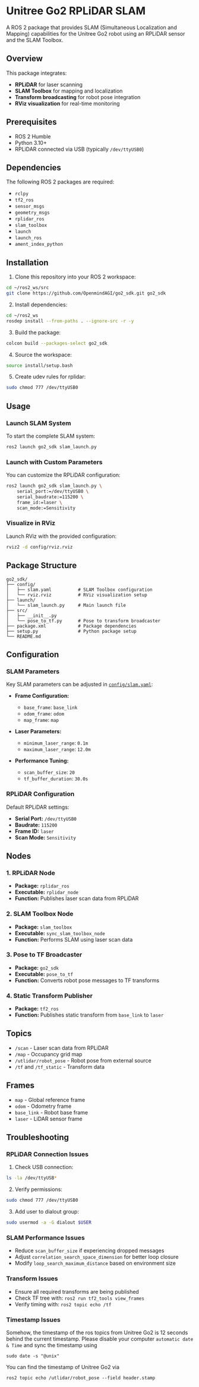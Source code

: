 # Unitree Go2 RPLiDAR SLAM

A ROS 2 package that provides SLAM (Simultaneous Localization and Mapping) capabilities for the Unitree Go2 robot using an RPLiDAR sensor and the SLAM Toolbox.

## Overview

This package integrates:
- **RPLiDAR** for laser scanning
- **SLAM Toolbox** for mapping and localization
- **Transform broadcasting** for robot pose integration
- **RViz visualization** for real-time monitoring

## Prerequisites

- ROS 2 Humble
- Python 3.10+
- RPLiDAR connected via USB (typically `/dev/ttyUSB0`)

## Dependencies

The following ROS 2 packages are required:
- `rclpy`
- `tf2_ros`
- `sensor_msgs`
- `geometry_msgs`
- `rplidar_ros`
- `slam_toolbox`
- `launch`
- `launch_ros`
- `ament_index_python`

## Installation

1. Clone this repository into your ROS 2 workspace:
```bash
cd ~/ros2_ws/src
git clone https://github.com/OpenmindAGI/go2_sdk.git go2_sdk
```

2. Install dependencies:
```bash
cd ~/ros2_ws
rosdep install --from-paths . --ignore-src -r -y
```

3. Build the package:
```bash
colcon build --packages-select go2_sdk
```

4. Source the workspace:
```bash
source install/setup.bash
```

5. Create udev rules for rplidar:
```bash
sudo chmod 777 /dev/ttyUSB0
```

## Usage

### Launch SLAM System

To start the complete SLAM system:

```bash
ros2 launch go2_sdk slam_launch.py
```

### Launch with Custom Parameters

You can customize the RPLiDAR configuration:

```bash
ros2 launch go2_sdk slam_launch.py \
    serial_port:=/dev/ttyUSB0 \
    serial_baudrate:=115200 \
    frame_id:=laser \
    scan_mode:=Sensitivity
```

### Visualize in RViz

Launch RViz with the provided configuration:

```bash
rviz2 -d config/rviz.rviz
```

## Package Structure

```
go2_sdk/
├── config/
│   ├── slam.yaml          # SLAM Toolbox configuration
│   └── rviz.rviz          # RViz visualization setup
├── launch/
│   └── slam_launch.py     # Main launch file
├── src/
│   ├── __init__.py
│   └── pose_to_tf.py      # Pose to transform broadcaster
├── package.xml            # Package dependencies
├── setup.py               # Python package setup
└── README.md
```

## Configuration

### SLAM Parameters

Key SLAM parameters can be adjusted in [`config/slam.yaml`](config/slam.yaml):

- **Frame Configuration:**
  - `base_frame`: `base_link`
  - `odom_frame`: `odom`
  - `map_frame`: `map`

- **Laser Parameters:**
  - `minimum_laser_range`: `0.1m`
  - `maximum_laser_range`: `12.0m`

- **Performance Tuning:**
  - `scan_buffer_size`: `20`
  - `tf_buffer_duration`: `30.0s`

### RPLiDAR Configuration

Default RPLiDAR settings:
- **Serial Port:** `/dev/ttyUSB0`
- **Baudrate:** `115200`
- **Frame ID:** `laser`
- **Scan Mode:** `Sensitivity`

## Nodes

### 1. RPLiDAR Node
- **Package:** `rplidar_ros`
- **Executable:** `rplidar_node`
- **Function:** Publishes laser scan data from RPLiDAR

### 2. SLAM Toolbox Node
- **Package:** `slam_toolbox`
- **Executable:** `sync_slam_toolbox_node`
- **Function:** Performs SLAM using laser scan data

### 3. Pose to TF Broadcaster
- **Package:** `go2_sdk`
- **Executable:** `pose_to_tf`
- **Function:** Converts robot pose messages to TF transforms

### 4. Static Transform Publisher
- **Package:** `tf2_ros`
- **Function:** Publishes static transform from `base_link` to `laser`

## Topics

- `/scan` - Laser scan data from RPLiDAR
- `/map` - Occupancy grid map
- `/utlidar/robot_pose` - Robot pose from external source
- `/tf` and `/tf_static` - Transform data

## Frames

- `map` - Global reference frame
- `odom` - Odometry frame
- `base_link` - Robot base frame
- `laser` - LiDAR sensor frame

## Troubleshooting

### RPLiDAR Connection Issues

1. Check USB connection:
```bash
ls -la /dev/ttyUSB*
```

2. Verify permissions:
```bash
sudo chmod 777 /dev/ttyUSB0
```

3. Add user to dialout group:
```bash
sudo usermod -a -G dialout $USER
```

### SLAM Performance Issues

- Reduce `scan_buffer_size` if experiencing dropped messages
- Adjust `correlation_search_space_dimension` for better loop closure
- Modify `loop_search_maximum_distance` based on environment size

### Transform Issues

- Ensure all required transforms are being published
- Check TF tree with: `ros2 run tf2_tools view_frames`
- Verify timing with: `ros2 topic echo /tf`

### Timestamp Issues

Somehow, the timestamp of the ros topics from Unitree Go2 is 12 seconds behind the current timestamp. Please disable your computer `automatic date & Time` and sync the timestamp using

```
sudo date -s "@unix"
```

You can find the timestamp of Unitree Go2 via

```
ros2 topic echo /utlidar/robot_pose --field header.stamp
```
